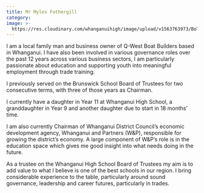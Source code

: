 ```yaml
---
title: Mr Myles Fothergill
category: 
image: >-
  https://res.cloudinary.com/whanganuihigh/image/upload/v1563763973/BoT/Myles_Fothergill_-_Photo.png
---
```

I am a local family man and business owner of Q-West Boat Builders based in Whanganui.  I have also been involved in various governance roles over the past 12 years across various business sectors, I am particularly passionate about education and supporting youth into meaningful employment through trade training.  

I previously served on the Brunswick School Board of Trustees for two consecutive terms, with three of those years as Chairman.  

I currently have a daughter in Year 11 at Whanganui High School, a granddaughter in Year 9 and another daughter due to start in 18 months’ time.

I am also currently Chairman of Whanganui District Council’s economic development agency, Whanganui and Partners (W&P), responsible for growing the district’s economy.  A large component of W&P’s role is in the education space which gives me good insight into what needs doing in the future.

As a trustee on the Whanganui High School Board of Trustees my aim is to add value to what I believe is one of the best schools in our region.  I bring considerable experience to the table, particularly around sound governance, leadership and career futures, particularly in trades.
